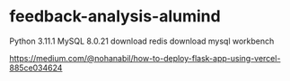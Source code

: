 # feedback-analysis-alumind

Python 3.11.1
MySQL 8.0.21
download redis
download mysql workbench


https://medium.com/@nohanabil/how-to-deploy-flask-app-using-vercel-885ce034624